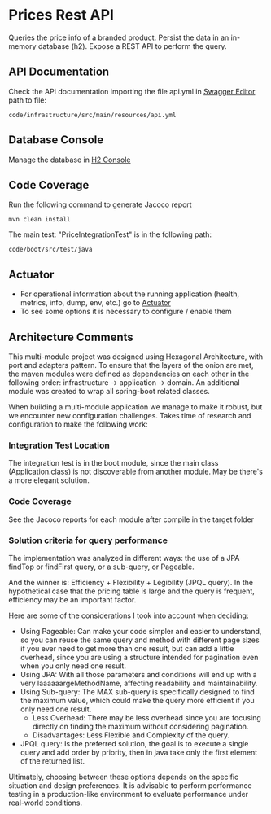 # Prices Rest API
Queries the price info of a branded product.
Persist the data in an in-memory database (h2).
Expose a REST API to perform the query.

## API Documentation
Check the API documentation importing the file api.yml in [Swagger Editor](https://editor.swagger.io/)
path to file:
```
code/infrastructure/src/main/resources/api.yml
```

## Database Console
Manage the database in [H2 Console](http://localhost:8080/h2-console)

## Code Coverage
Run the following command to generate Jacoco report
```
mvn clean install
```

The main test: "PriceIntegrationTest" is in the following path:
```
code/boot/src/test/java
```

## Actuator
- For operational information about the running application
  (health, metrics, info, dump, env, etc.) go to [Actuator](http://localhost:8080/actuator)
- To see some options it is necessary to configure / enable them

## Architecture Comments
This multi-module project was designed using Hexagonal Architecture, with port and adapters pattern.
To ensure that the layers of the onion are met, the maven modules were defined as dependencies on each other in the 
following order: infrastructure -> application -> domain.
An additional module was created to wrap all spring-boot related classes.

When building a multi-module application we manage to make it robust, but we encounter new configuration challenges.
Takes time of research and configuration to make the following work:

### Integration Test Location
The integration test is in the boot module, since the main class (Application.class) is not discoverable from another module.
May be there's a more elegant solution.

### Code Coverage
See the Jacoco reports for each module after compile in the target folder

### Solution criteria for query performance
The implementation was analyzed in different ways: the use of a JPA findTop or findFirst query, 
or a sub-query, or Pageable.

And the winner is: Efficiency + Flexibility + Legibility (JPQL query). In the hypothetical case that the pricing table is large and the query is frequent, efficiency may be an important factor.

Here are some of the considerations I took into account when deciding:

- Using Pageable: Can make your code simpler and easier to understand, so you can reuse the same query and method with 
different page sizes if you ever need to get more than one result, but can add a little overhead, since you are using 
a structure intended for pagination even when you only need one result.
- Using JPA: With all those parameters and conditions will end up with a very laaaaaargeMethodName, affecting readability and maintainability.
- Using Sub-query: The MAX sub-query is specifically designed to find the maximum value, which could make the query more efficient if you only need one result.
  - Less Overhead: There may be less overhead since you are focusing directly on finding the maximum without considering pagination. 
  - Disadvantages: Less Flexible and Complexity of the query.
- JPQL query: Is the preferred solution, the goal is to execute a single query and add order by priority, then in java take only the first element of the returned list.

Ultimately, choosing between these options depends on the specific situation and design preferences. 
It is advisable to perform performance testing in a production-like environment to evaluate performance under real-world conditions.
